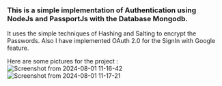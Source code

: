 ### This is a simple implementation of Authentication using NodeJs and PassportJs with the Database Mongodb.

It uses the simple techniques of Hashing and Salting to encrypt the Passwords.
Also I have implemented OAuth 2.0 for the SignIn with Google feature.

Here are some pictures for the project :
![Screenshot from 2024-08-01 11-16-42](https://github.com/user-attachments/assets/d68fc2f4-0aa1-428d-8327-ac9e02143241)
![Screenshot from 2024-08-01 11-17-21](https://github.com/user-attachments/assets/f017b78d-4415-42a8-8427-887968aa9519)



